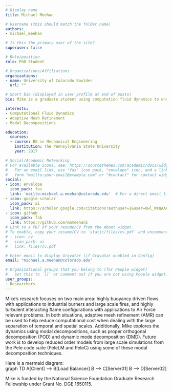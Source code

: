 ```yaml
---
# Display name
title: Michael Meehan

# Username (this should match the folder name)
authors:
- michael_meehan

# Is this the primary user of the site?
superuser: false

# Role/position
role: PhD Student

# Organizations/Affiliations
organizations:
- name: University of Colorado Boulder
  url: ""

# Short bio (displayed in user profile at end of posts)
bio: Mike is a graduate student using computation fluid dynamics to understand fundamental physics in turbulent combustion problems.

interests:
- Computational Fluid Dynamics
- Adaptive Mesh Refinement
- Modal Decompositions

education:
  courses:
  - course: BS in Mechanical Engineering
    institution: The Pennsylvania State University
    year: 2017

# Social/Academic Networking
# For available icons, see: https://sourcethemes.com/academic/docs/widgets/#icons
#   For an email link, use "fas" icon pack, "envelope" icon, and a link in the
#   form "mailto:your-email@example.com" or "#contact" for contact widget.
social:
- icon: envelope
  icon_pack: fas
  link: 'mailto:michael.a.meehan@colorado.edu'  # For a direct email link, use "mailto:mime5507@colorado.edu".
- icon: google-scholar
  icon_pack: ai
  link: https://scholar.google.com/citations?authuser=1&user=Owl_WsQAAAAJ
- icon: github
  icon_pack: fab
  link: https://github.com/mameehan5
# Link to a PDF of your resume/CV from the About widget.
# To enable, copy your resume/CV to `static/files/cv.pdf` and uncomment the lines below.  
# - icon: cv
#   icon_pack: ai
#   link: files/cv.pdf

# Enter email to display Gravatar (if Gravatar enabled in Config)
email: "michael.a.meehan@colorado.edu"

# Organizational groups that you belong to (for People widget)
#   Set this to `[]` or comment out if you are not using People widget.  
user_groups:
- Researchers
---
```

Mike’s research focuses on two main area: highly buoyancy driven flows with applications to industrial burners and large scale fires, and highly turbulent interacting flame configurations with applications to Air Force relevant problems. In both situations, adaptive mesh refinement (AMR) can be used to help reduce computational cost when dealing with the large separation of temporal and spatial scales. Additionally, Mike explores the dynamics using modal decompositions, such as proper orthogonal decomposition (POD) and dynamic mode decomposition (DMD). Future work is to develop reduced order models from large scale simulations from the Pele code suite (PeleLM and PeleC) using some of these modal decomposition techniques.

<body>
  <script src="https://cdn.jsdelivr.net/npm/mermaid@8.4.0/dist/mermaid.min.js"></script>
  Here is a mermaid diagram:
  <div class="mermaid">
    graph TD
    A[Client] --> B[Load Balancer]
    B --> C[Server01]
    B --> D[Server02]
  </div>
</body>

Mike is funded by the National Science Foundation Graduate Research Fellowship under Grant No. DGE 1650115.
